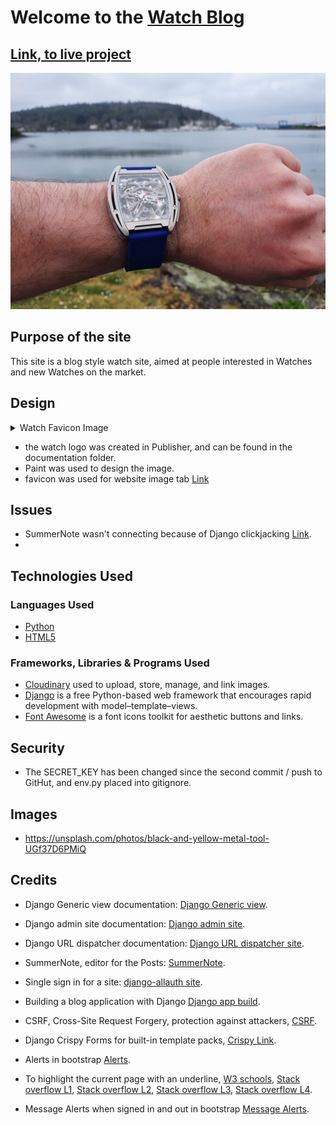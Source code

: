 # Welcome to the **[Watch Blog](https://watch-blog-1e2436fde037.herokuapp.com//)**


## [Link, to live project](https://watch-blog-1e2436fde037.herokuapp.com/)


![Watch on wrist image](documentation/watch.jpg)

## **Purpose of the site**

<p>This site is a blog style watch site, aimed at people interested in Watches and new Watches on the market.</p>



## Design

<details>
<summary>Watch Favicon Image</summary>

![Watch on wrist image](documentation/paintfco.jpg)
</details>

- the watch logo was created in Publisher, and can be found in the documentation folder. 
- Paint was used to design the image.
- favicon was used for website image tab [Link](https://favicon.io/favicon-converter/)



## Issues

- SummerNote wasn't connecting because of Django clickjacking [Link](https://developer.mozilla.org/en-US/docs/Web/HTTP/Headers/X-Frame-Options).
- 

## Technologies Used
### Languages Used
- [Python](https://www.python.org/)
- [HTML5](https://developer.mozilla.org/en-US/docs/Web/HTML)

### Frameworks, Libraries & Programs Used
- [Cloudinary](https://cloudinary.com/)  used to upload, store, manage, and link images.
- [Django](https://www.djangoproject.com/) is a free Python-based web framework that encourages rapid development with model–template–views.
- [Font Awesome](https://fontawesome.com/) is a font icons toolkit for aesthetic buttons and links.


## Security
- The SECRET_KEY has been changed since the second commit / push to GitHut, and env.py placed into gitignore. 

## Images

- <https://unsplash.com/photos/black-and-yellow-metal-tool-UGf37D6PMiQ>

## Credits

- Django Generic view documentation: [Django Generic view](https://docs.djangoproject.com/en/3.2/topics/class-based-views/generic-display/).
- Django admin site documentation: [Django admin site](https://docs.djangoproject.com/en/3.2/ref/contrib/admin/#django.contrib.admin.ModelAdmin.list_display).
- Django URL dispatcher documentation: [Django URL dispatcher site](https://docs.djangoproject.com/en/3.2/topics/http/urls/#how-django-processes-a-request).
- SummerNote, editor for the Posts: [SummerNote](https://summernote.org/).
- Single sign in for a site: [django-allauth site](https://docs.allauth.org/en/latest/).
- Building a blog application with Django [Django app build](https://djangocentral.com/building-a-blog-application-with-django).
- CSRF, Cross-Site Request Forgery, protection against attackers, [CSRF](https://docs.djangoproject.com/en/3.2/ref/csrf/).
- Django Crispy Forms for built-in template packs, [Crispy Link](https://django-crispy-forms.readthedocs.io/en/latest/index.html).
- Alerts in bootstrap [Alerts](https://getbootstrap.com/docs/5.0/components/alerts/).
- To highlight the current page with an underline, [W3 schools](https://www.w3schools.com/howto/tryit.asp?filename=tryhow_js_active_element2),
[Stack overflow L1](https://stackoverflow.com/questions/72685196/how-to-highlight-the-current-section-the-user-is-viewing-in-javascript),
[Stack overflow L2](https://stackoverflow.com/questions/20410623/how-to-add-active-class-to-html-actionlink-in-asp-net-mvc),
[Stack overflow L3](https://stackoverflow.com/questions/62451903/how-i-can-underline-the-current-page-inside-my-bootstrap-nav),
[Stack overflow L4](https://stackoverflow.com/questions/26819675/navbar-highlight-for-current-page).


- Message Alerts when signed in and out in bootstrap [Message Alerts](https://ordinarycoders.com/blog/article/django-messages-framework).

